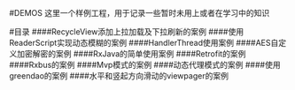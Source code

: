 #DEMOS
这里一个样例工程，用于记录一些暂时未用上或者在学习中的知识

#目录
####RecycleView添加上拉加载及下拉刷新的案例
####使用ReaderScript实现动态模糊的案例
####HandlerThread使用案例
####AES自定义加密解密的案例
####RxJava的简单使用案例
####Retrofit的案例
####Rxbus的案例
####Mvp模式的案例
####动态代理模式的案例
####使用greendao的案例
####水平和竖起方向滑动的viewpager的案例

